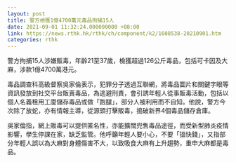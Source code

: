 ```yaml
---
layout: post
title: 警方檢獲1億4700萬元毒品拘捕15人
date: 2021-09-01 11:32:24.000000000 +08:00
link: https://news.rthk.hk/rthk/ch/component/k2/1608538-20210901.htm
categories: rthk
---
```


警方拘捕15人涉嫌販毒，年齡21至37歲，檢獲超過126公斤毒品，包括可卡因及大麻，涉款1億4700萬港元。

毒品調查科高級督察吳家倫表示，犯罪分子透過互聯網，將毒品圖片和關鍵字眼等資訊發放到社交平台販賣毒品，為逃避刑責，會引誘年輕人從事販毒活動，包括以個人名義租用工廈儲存毒品或做「跑腿」，部分人被利用而不自知。他說，警方今次除了放蛇，亦有情報主導，從源頭打擊販毒，搗破新界4個毒品儲存倉庫。

吳家倫指，網上販毒可以提供匿名性，亦能擴闊兜售毒品途徑，而受新型肺炎疫情影響，學生停課在家，缺乏監管。他呼籲年輕人要小心，不要「搵快錢」，又指部分年輕人誤以為大麻對身體傷害不大，以致吸食大麻有上升趨勢，重申大麻都是毒品。
